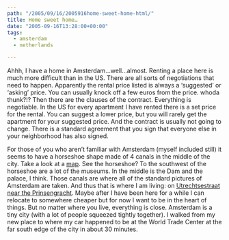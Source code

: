 ```yaml
---
path: "/2005/09/16/2005916home-sweet-home-html/" 
title: Home sweet home…
date: "2005-09-16T13:28:00+00:00" 
tags:
  - amsterdam
  - netherlands

---
```

<div>
  <p>
    Ahhh, I have a home in Amsterdam&hellip;well&hellip;almost. Renting a place here is much more difficult than in the US. There are all sorts of negotiations that need to happen. Apparently the rental price listed is always a &lsquo;suggested&rsquo; or &lsquo;asking&rsquo; price. You can usually knock off a few euros from the price. whoda thunk?!? Then there are the&nbsp;clauses of the contract. Everything is negotiable. In the US for every apartment I have rented there is a set price for the rental. You can suggest a lower price, but you will rarely get the apartment for your suggested price. And the contract is usually not going to change. There is a standard agreement that you sign that everyone else in your neighborhood has also signed.&nbsp;
  </p>
  
  <p>
    For those of you who aren&rsquo;t familiar with Amsterdam (myself included still) it seems to have a horseshoe shape made of 4 canals in the middle of the city. Take a look at a&nbsp;<a href="http://multimap.com/map/browse.cgi?client=public&X=545000&Y=6832000&width=700&height=400&gride=&gridn=&srec=0&coordsys=mercator&db=NL&addr1=&addr2=&addr3=&pc=&advanced=&local=&localinfosel=&kw=&inmap=&table=&ovtype=&zm=0&scale=25000&out.x=5&out.y=6" class="broken_link">map</a>. See the horseshoe? To the southwest of the horseshoe are a lot of the museums. In the middle is the Dam and the palace, I think. Those canals are where all of the standard pictures of Amsterdam are taken. And thus that is where I am living: on&nbsp;<a href="http://multimap.com/map/browse.cgi?client=public&X=545000&Y=6832000&width=700&height=400&gride=&gridn=&srec=0&coordsys=mercator&db=NL&addr1=&addr2=&addr3=&pc=&advanced=&local=&localinfosel=&kw=&inmap=&table=&ovtype=&zm=0&scale=25000&in.x=5&in.y=10" class="broken_link">Utrechtsestraat near the Prinsengracht</a>. Maybe after I have been here for a while I can relocate to somewhere cheaper but for now I want to be in the heart of things. But no matter where you live, everything is close. Amsterdam is a tiny city (with a lot of people squeezed tightly together). I walked from my new place to where my car happened to be at the World Trade Center at the far south edge of the city in about 30 minutes.
  </p>
</div>